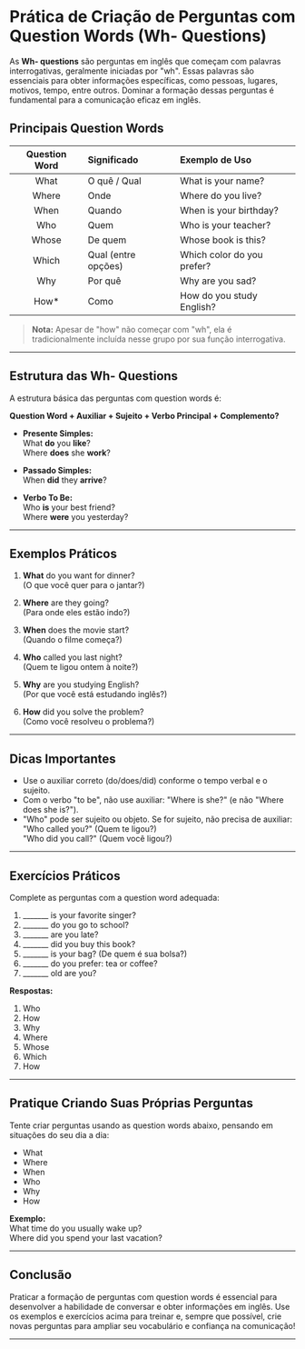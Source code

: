 
# Prática de Criação de Perguntas com Question Words (Wh- Questions)

As **Wh- questions** são perguntas em inglês que começam com palavras interrogativas, geralmente iniciadas por "wh". Essas palavras são essenciais para obter informações específicas, como pessoas, lugares, motivos, tempo, entre outros. Dominar a formação dessas perguntas é fundamental para a comunicação eficaz em inglês.

## Principais Question Words

| Question Word | Significado         | Exemplo de Uso                |
|:-------------:|:-------------------|:------------------------------|
| What          | O quê / Qual        | What is your name?            |
| Where         | Onde                | Where do you live?            |
| When          | Quando              | When is your birthday?        |
| Who           | Quem                | Who is your teacher?          |
| Whose         | De quem             | Whose book is this?           |
| Which         | Qual (entre opções) | Which color do you prefer?    |
| Why           | Por quê             | Why are you sad?              |
| How*          | Como                | How do you study English?     |

> **Nota:** Apesar de "how" não começar com "wh", ela é tradicionalmente incluída nesse grupo por sua função interrogativa.

---

## Estrutura das Wh- Questions

A estrutura básica das perguntas com question words é:

**Question Word + Auxiliar + Sujeito + Verbo Principal + Complemento?**

- **Presente Simples:**  
  What **do** you **like**?  
  Where **does** she **work**?

- **Passado Simples:**  
  When **did** they **arrive**?

- **Verbo To Be:**  
  Who **is** your best friend?  
  Where **were** you yesterday?

---

## Exemplos Práticos

1. **What** do you want for dinner?  
   (O que você quer para o jantar?)

2. **Where** are they going?  
   (Para onde eles estão indo?)

3. **When** does the movie start?  
   (Quando o filme começa?)

4. **Who** called you last night?  
   (Quem te ligou ontem à noite?)

5. **Why** are you studying English?  
   (Por que você está estudando inglês?)

6. **How** did you solve the problem?  
   (Como você resolveu o problema?)

---

## Dicas Importantes

- Use o auxiliar correto (do/does/did) conforme o tempo verbal e o sujeito.
- Com o verbo "to be", não use auxiliar: "Where is she?" (e não "Where does she is?").
- "Who" pode ser sujeito ou objeto. Se for sujeito, não precisa de auxiliar:  
  "Who called you?" (Quem te ligou?)  
  "Who did you call?" (Quem você ligou?)

---

## Exercícios Práticos

Complete as perguntas com a question word adequada:

1. _______ is your favorite singer?
2. _______ do you go to school?
3. _______ are you late?
4. _______ did you buy this book?
5. _______ is your bag? (De quem é sua bolsa?)
6. _______ do you prefer: tea or coffee?
7. _______ old are you?

**Respostas:**

1. Who
2. How
3. Why
4. Where
5. Whose
6. Which
7. How

---

## Pratique Criando Suas Próprias Perguntas

Tente criar perguntas usando as question words abaixo, pensando em situações do seu dia a dia:

- What
- Where
- When
- Who
- Why
- How

**Exemplo:**  
What time do you usually wake up?  
Where did you spend your last vacation?

---

## Conclusão

Praticar a formação de perguntas com question words é essencial para desenvolver a habilidade de conversar e obter informações em inglês. Use os exemplos e exercícios acima para treinar e, sempre que possível, crie novas perguntas para ampliar seu vocabulário e confiança na comunicação!

---
```